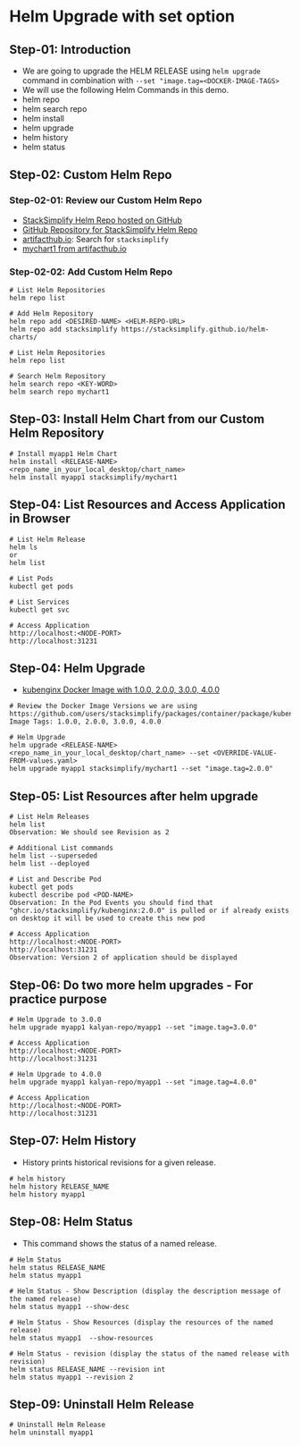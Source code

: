 # Helm Upgrade with set option

## Step-01: Introduction
- We are going to upgrade the HELM RELEASE using `helm upgrade` command in combination with `--set "image.tag=<DOCKER-IMAGE-TAGS>`
- We will use the following Helm Commands in this demo.
- helm repo 
- helm search repo
- helm install
- helm upgrade
- helm history
- helm status

## Step-02: Custom Helm Repo
### Step-02-01: Review our Custom Helm Repo
- [StackSimplify Helm Repo hosted on GitHub](https://stacksimplify.github.io/helm-charts/)
- [GitHub Repository for StackSimplify Helm Repo](https://github.com/stacksimplify/helm-charts)
- [artifacthub.io](https://artifacthub.io): Search for `stacksimplify`
- [mychart1 from artifacthub.io](https://artifacthub.io/packages/helm/stacksimplify/mychart1)


### Step-02-02: Add Custom Helm Repo
```t
# List Helm Repositories
helm repo list

# Add Helm Repository
helm repo add <DESIRED-NAME> <HELM-REPO-URL>
helm repo add stacksimplify https://stacksimplify.github.io/helm-charts/

# List Helm Repositories
helm repo list

# Search Helm Repository
helm search repo <KEY-WORD>
helm search repo mychart1
```

## Step-03: Install Helm Chart from our Custom Helm Repository
```t
# Install myapp1 Helm Chart
helm install <RELEASE-NAME> <repo_name_in_your_local_desktop/chart_name>
helm install myapp1 stacksimplify/mychart1 
```
## Step-04: List Resources and Access Application in Browser
```t
# List Helm Release
helm ls 
or 
helm list

# List Pods
kubectl get pods

# List Services 
kubectl get svc

# Access Application
http://localhost:<NODE-PORT>
http://localhost:31231
```

## Step-04: Helm Upgrade
- [kubenginx Docker Image with 1.0.0, 2.0.0, 3.0.0, 4.0.0](https://github.com/users/stacksimplify/packages/container/package/kubenginx)
```t
# Review the Docker Image Versions we are using
https://github.com/users/stacksimplify/packages/container/package/kubenginx
Image Tags: 1.0.0, 2.0.0, 3.0.0, 4.0.0

# Helm Upgrade
helm upgrade <RELEASE-NAME> <repo_name_in_your_local_desktop/chart_name> --set <OVERRIDE-VALUE-FROM-values.yaml>
helm upgrade myapp1 stacksimplify/mychart1 --set "image.tag=2.0.0"
```
## Step-05: List Resources after helm upgrade
```t
# List Helm Releases
helm list 
Observation: We should see Revision as 2

# Additional List commands
helm list --superseded
helm list --deployed

# List and Describe Pod
kubectl get pods
kubectl describe pod <POD-NAME> 
Observation: In the Pod Events you should find that "ghcr.io/stacksimplify/kubenginx:2.0.0" is pulled or if already exists on desktop it will be used to create this new pod

# Access Application
http://localhost:<NODE-PORT>
http://localhost:31231
Observation: Version 2 of application should be displayed
```

## Step-06: Do two more helm upgrades - For practice purpose
```t
# Helm Upgrade to 3.0.0
helm upgrade myapp1 kalyan-repo/myapp1 --set "image.tag=3.0.0"

# Access Application
http://localhost:<NODE-PORT>
http://localhost:31231

# Helm Upgrade to 4.0.0
helm upgrade myapp1 kalyan-repo/myapp1 --set "image.tag=4.0.0"

# Access Application
http://localhost:<NODE-PORT>
http://localhost:31231
```

## Step-07: Helm History
- History prints historical revisions for a given release.
```t
# helm history
helm history RELEASE_NAME
helm history myapp1
```

## Step-08: Helm Status
- This command shows the status of a named release. 
```t
# Helm Status
helm status RELEASE_NAME
helm status myapp1

# Helm Status - Show Description (display the description message of the named release)
helm status myapp1 --show-desc    

# Helm Status - Show Resources (display the resources of the named release)
helm status myapp1  --show-resources   

# Helm Status - revision (display the status of the named release with revision)
helm status RELEASE_NAME --revision int
helm status myapp1 --revision 2
```

## Step-09: Uninstall Helm Release
```t
# Uninstall Helm Release
helm uninstall myapp1
```